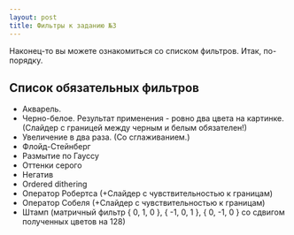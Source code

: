 ```yaml
---
layout: post
title: Фильтры к заданию №3
---
```


Наконец-то вы можете ознакомиться со списком фильтров. Итак, по-порядку.

## Список обязательных фильтров

 * Акварель.
 * Черно-белое. Результат применения - ровно два цвета на картинке. (Слайдер с границей между черным и белым обязателен!)
 * Увеличение в два раза. (Со сглаживанием.)
 * Флойд-Стейнберг
 * Размытие по Гауссу
 * Оттенки серого
 * Негатив
 * Ordered dithering
 * Оператор Робертса (+Слайдер с чувствительностью к границам)
 * Оператор Собеля (+Слайдер с чувствительностью к границам)
 * Штамп (матричный фильтр { 0, 1, 0 }, { -1, 0, 1 }, { 0, -1, 0 } со сдвигом полученных цветов на 128)
